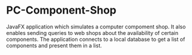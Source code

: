# PC-Component-Shop

JavaFX application which simulates a computer compoment shop. It also enables sending queries to web shops about the availability of certain components. The application connects to a local database to get a list of components and present them in a list. 
